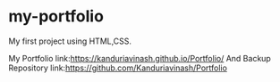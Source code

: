 # my-portfolio
My first project using HTML,CSS.

My Portfolio link:https://kanduriavinash.github.io/Portfolio/
 And Backup Repository link:https://github.com/Kanduriavinash/Portfolio
 
